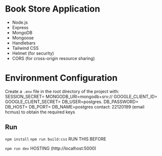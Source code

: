 # Book Store Application
- Node.js
- Express
- MongoDB
- Mongoose
- Handlebars
- Tailwind CSS
- Helmet (for security)
- CORS (for cross-origin resource sharing)

# Environment Configuration
Create a `.env` file in the root directory of the project with:
SESSION_SECRET=
MONGODB_URI=mongodb+srv://
GOOGLE_CLIENT_ID=
GOOGLE_CLIENT_SECRET=
DB_USER=postgres.
DB_PASSWORD=
DB_HOST=
DB_PORT=
DB_NAME=postgres
contact: 22120199 (email hcmus) to obtain the required keys

## Run
`npm install`
`npm run build:css` 
RUN THIS BEFORE 

`npm run dev` 
HOSTING (http://localhost:5000)
